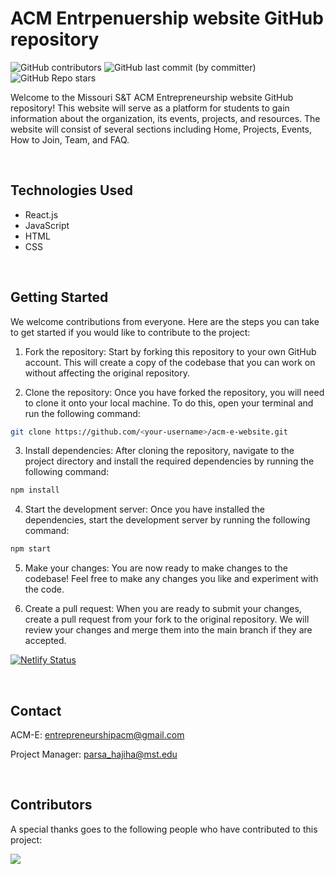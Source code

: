 # ACM Entrpenuership website GitHub repository

![GitHub contributors](https://img.shields.io/github/contributors/ACM-Entrepreneurship/acm-e-website)
![GitHub last commit (by committer)](https://img.shields.io/github/last-commit/ACM-Entrepreneurship/acm-e-website)
![GitHub Repo stars](https://img.shields.io/github/stars/ACM-Entrepreneurship/acm-e-website)


Welcome to the Missouri S&T ACM Entrepreneurship website GitHub repository! This website will serve as a platform for students to gain information about the organization, its events, projects, and resources. The website will consist of several sections including Home, Projects, Events, How to Join, Team, and FAQ.

<br>

## Technologies Used
- React.js
- JavaScript
- HTML
- CSS

<br>

## Getting Started
We welcome contributions from everyone. Here are the steps you can take to get started if you would like to contribute to the project:

1. Fork the repository: Start by forking this repository to your own GitHub account. This will create a copy of the codebase that you can work on without affecting the original repository.

2. Clone the repository: Once you have forked the repository, you will need to clone it onto your local machine. To do this, open your terminal and run the following command:
```bash
git clone https://github.com/<your-username>/acm-e-website.git
 ```

3. Install dependencies: After cloning the repository, navigate to the project directory and install the required dependencies by running the following command:
```bash
npm install
 ```

4. Start the development server: Once you have installed the dependencies, start the development server by running the following command:
```bash
npm start
 ```

5. Make your changes: You are now ready to make changes to the codebase! Feel free to make any changes you like and experiment with the code.

6. Create a pull request: When you are ready to submit your changes, create a pull request from your fork to the original repository. We will review your changes and merge them into the main branch if they are accepted.

[![Netlify Status](https://api.netlify.com/api/v1/badges/cb4511e0-2ca2-4939-a19b-06afe54b7bc6/deploy-status)](https://app.netlify.com/sites/acmentrepreneurship/deploys)

<br>

## Contact
ACM-E: entrepreneurshipacm@gmail.com

Project Manager: parsa_hajiha@mst.edu

<br>

## Contributors

A special thanks goes to the following people who have contributed to this project:

<a href="https://github.com/ACM-Entrepreneurship/acm-e-website/graphs/contributors">
  <img src="https://contrib.rocks/image?repo=ACM-Entrepreneurship/acm-e-website" />
</a>
